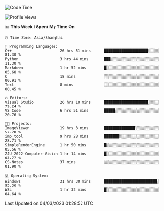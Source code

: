<!--START_SECTION:waka-->
![Code Time](http://img.shields.io/badge/Code%20Time-727%20hrs%2030%20mins-blue)

![Profile Views](http://img.shields.io/badge/Profile%20Views-4-blue)

📊 **This Week I Spent My Time On** 

```text
🕑︎ Time Zone: Asia/Shanghai

💬 Programming Languages: 
C++                      26 hrs 51 mins      ████████████████████░░░░░   81.30 % 
Python                   3 hrs 44 mins       ███░░░░░░░░░░░░░░░░░░░░░░   11.30 % 
Markdown                 1 hr 52 mins        █░░░░░░░░░░░░░░░░░░░░░░░░   05.68 % 
C                        18 mins             ░░░░░░░░░░░░░░░░░░░░░░░░░   00.91 % 
Text                     8 mins              ░░░░░░░░░░░░░░░░░░░░░░░░░   00.45 % 

🔥 Editors: 
Visual Studio            26 hrs 10 mins      ████████████████████░░░░░   79.24 % 
VS Code                  6 hrs 51 mins       █████░░░░░░░░░░░░░░░░░░░░   20.76 % 

🐱‍💻 Projects: 
ImageViewer              19 hrs 3 mins       ██████████████░░░░░░░░░░░   57.70 % 
imp_tool                 9 hrs 28 mins       ███████░░░░░░░░░░░░░░░░░░   28.71 % 
SimpleRenderEngine       1 hr 50 mins        █░░░░░░░░░░░░░░░░░░░░░░░░   05.56 % 
ZJU-2022-Computer-Vision 1 hr 14 mins        █░░░░░░░░░░░░░░░░░░░░░░░░   03.77 % 
CS-Notes                 37 mins             ░░░░░░░░░░░░░░░░░░░░░░░░░   01.90 % 

💻 Operating System: 
Windows                  31 hrs 30 mins      ████████████████████████░   95.36 % 
WSL                      1 hr 32 mins        █░░░░░░░░░░░░░░░░░░░░░░░░   04.64 % 
```


 Last Updated on 04/03/2023 01:28:52 UTC
<!--END_SECTION:waka-->